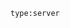 <!-- usedin: [ _includes/_inlines/StackManagement/common/global-search/global-search_advanced-search-v1.md] -->

`type:server`
